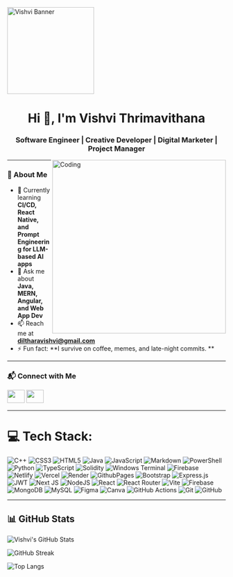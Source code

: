 <img src="https://raw.githubusercontent.com/VishviThrimavithana/banner-image/main/banner.jpeg" alt="Vishvi Banner" height="200"/>

<h1 align="center">Hi 👋, I'm Vishvi Thrimavithana</h1>
<h3 align="center">Software Engineer | Creative Developer | Digital Marketer | Project Manager</h3>

<img align="right" alt="Coding" width="400" src="https://media1.giphy.com/media/v1.Y2lkPTc9MGI3NjExM2dhdGRheHpmNDB6ajhoMTg0eDVvNm9tYWp1empmczJyenJrZG4xaiZlcD12MV9pbnRlcm5hbF9naWZfYnlfaWQmY3Q9Zw/L1R1tvI9svkIWwpVYr/giphy.gif" />

---

### 🚀 About Me

- 🌱 Currently learning **CI/CD, React Native, and Prompt Engineering for LLM-based AI apps**
- 💬 Ask me about **Java, MERN, Angular, and Web App Dev**
- 📫 Reach me at **diltharavishvi@gmail.com**
- ⚡ Fun fact: **I survive on coffee, memes, and late-night commits. **

---

### 📬 Connect with Me

<p align="left">
  <a href="https://fb.com/vishvi.thrimavithana" target="blank"><img src="https://raw.githubusercontent.com/rahuldkjain/github-profile-readme-generator/master/src/images/icons/Social/facebook.svg" height="30" width="40" /></a>
  <a href="https://instagram.com/_vishvi_thrimavithana" target="blank"><img src="https://raw.githubusercontent.com/rahuldkjain/github-profile-readme-generator/master/src/images/icons/Social/instagram.svg" height="30" width="40" /></a>
</p>

---

# 💻 Tech Stack:
 ![C++](https://img.shields.io/badge/c++-%2300599C.svg?style=for-the-badge&logo=c%2B%2B&logoColor=white) 
 ![CSS3](https://img.shields.io/badge/css3-%231572B6.svg?style=for-the-badge&logo=css3&logoColor=white) 
 ![HTML5](https://img.shields.io/badge/html5-%23E34F26.svg?style=for-the-badge&logo=html5&logoColor=white) 
 ![Java](https://img.shields.io/badge/java-%23ED8B00.svg?style=for-the-badge&logo=openjdk&logoColor=white)
 ![JavaScript](https://img.shields.io/badge/javascript-%23323330.svg?style=for-the-badge&logo=javascript&logoColor=%23F7DF1E) 
 ![Markdown](https://img.shields.io/badge/markdown-%23000000.svg?style=for-the-badge&logo=markdown&logoColor=white)
 ![PowerShell](https://img.shields.io/badge/PowerShell-%235391FE.svg?style=for-the-badge&logo=powershell&logoColor=white)
 ![Python](https://img.shields.io/badge/python-3670A0?style=for-the-badge&logo=python&logoColor=ffdd54) 
 ![TypeScript](https://img.shields.io/badge/typescript-%23007ACC.svg?style=for-the-badge&logo=typescript&logoColor=white)
 ![Solidity](https://img.shields.io/badge/Solidity-%23363636.svg?style=for-the-badge&logo=solidity&logoColor=white) 
 ![Windows Terminal](https://img.shields.io/badge/Windows%20Terminal-%234D4D4D.svg?style=for-the-badge&logo=windows-terminal&logoColor=white)
 ![Firebase](https://img.shields.io/badge/firebase-%23039BE5.svg?style=for-the-badge&logo=firebase) 
 ![Netlify](https://img.shields.io/badge/netlify-%23000000.svg?style=for-the-badge&logo=netlify&logoColor=#00C7B7)
 ![Vercel](https://img.shields.io/badge/vercel-%23000000.svg?style=for-the-badge&logo=vercel&logoColor=white) 
 ![Render](https://img.shields.io/badge/Render-%46E3B7.svg?style=for-the-badge&logo=render&logoColor=white) 
 ![GithubPages](https://img.shields.io/badge/github%20pages-121013?style=for-the-badge&logo=github&logoColor=white) 
 ![Bootstrap](https://img.shields.io/badge/bootstrap-%238511FA.svg?style=for-the-badge&logo=bootstrap&logoColor=white)
 ![Express.js](https://img.shields.io/badge/express.js-%23404d59.svg?style=for-the-badge&logo=express&logoColor=%2361DAFB)
 ![JWT](https://img.shields.io/badge/JWT-black?style=for-the-badge&logo=JSON%20web%20tokens) 
 ![Next JS](https://img.shields.io/badge/Next-black?style=for-the-badge&logo=next.js&logoColor=white) 
 ![NodeJS](https://img.shields.io/badge/node.js-6DA55F?style=for-the-badge&logo=node.js&logoColor=white)
 ![React](https://img.shields.io/badge/react-%2320232a.svg?style=for-the-badge&logo=react&logoColor=%2361DAFB)
 ![React Router](https://img.shields.io/badge/React_Router-CA4245?style=for-the-badge&logo=react-router&logoColor=white)
 ![Vite](https://img.shields.io/badge/vite-%23646CFF.svg?style=for-the-badge&logo=vite&logoColor=white)
 ![Firebase](https://img.shields.io/badge/firebase-a08021?style=for-the-badge&logo=firebase&logoColor=ffcd34)
 ![MongoDB](https://img.shields.io/badge/MongoDB-%234ea94b.svg?style=for-the-badge&logo=mongodb&logoColor=white) 
 ![MySQL](https://img.shields.io/badge/mysql-4479A1.svg?style=for-the-badge&logo=mysql&logoColor=white) 
 ![Figma](https://img.shields.io/badge/figma-%23F24E1E.svg?style=for-the-badge&logo=figma&logoColor=white)
 ![Canva](https://img.shields.io/badge/Canva-%2300C4CC.svg?style=for-the-badge&logo=Canva&logoColor=white)
 ![GitHub Actions](https://img.shields.io/badge/github%20actions-%232671E5.svg?style=for-the-badge&logo=githubactions&logoColor=white) 
 ![Git](https://img.shields.io/badge/git-%23F05033.svg?style=for-the-badge&logo=git&logoColor=white) 
 ![GitHub](https://img.shields.io/badge/github-%23121011.svg?style=for-the-badge&logo=github&logoColor=white)

---

## 📊 GitHub Stats

![Vishvi's GitHub Stats](https://github-readme-stats.vercel.app/api?username=VishviThrimavithana&theme=dark&hide_border=false&include_all_commits=true&count_private=true)

![GitHub Streak](https://github-readme-streak-stats.herokuapp.com?user=VishviThrimavithana&theme=dark&hide_border=false)

![Top Langs](https://github-readme-stats.vercel.app/api/top-langs/?username=VishviThrimavithana&theme=dark&hide_border=false&layout=compact)


